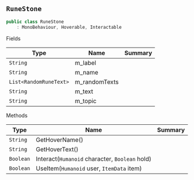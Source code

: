 ## `RuneStone`

```csharp
public class RuneStone
    : MonoBehaviour, Hoverable, Interactable

```

Fields

| Type | Name | Summary | 
| --- | --- | --- | 
| `String` | m_label |  | 
| `String` | m_name |  | 
| `List<RandomRuneText>` | m_randomTexts |  | 
| `String` | m_text |  | 
| `String` | m_topic |  | 


Methods

| Type | Name | Summary | 
| --- | --- | --- | 
| `String` | GetHoverName() |  | 
| `String` | GetHoverText() |  | 
| `Boolean` | Interact(`Humanoid` character, `Boolean` hold) |  | 
| `Boolean` | UseItem(`Humanoid` user, `ItemData` item) |  | 



